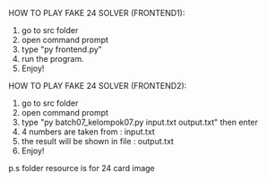 HOW TO PLAY FAKE 24 SOLVER (FRONTEND1):

1. go to src folder
2. open command prompt
3. type "py frontend.py"
4. run the program.
5. Enjoy!

HOW TO PLAY FAKE 24 SOLVER (FRONTEND2):

1. go to src folder
2. open command prompt
3. type "py batch07_kelompok07.py input.txt output.txt" then enter
4. 4 numbers are taken from : input.txt
5. the result will be shown in file : output.txt
6. Enjoy!

p.s folder resource is for 24 card image
